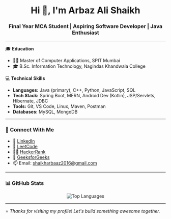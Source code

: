 <h1 align="center">Hi 👋, I'm Arbaz Ali Shaikh</h1>
<h3 align="center">Final Year MCA Student | Aspiring Software Developer | Java Enthusiast</h3>

---

🎓 **Education**  
- 🧑‍🎓 Master of Computer Applications, SPIT Mumbai 
- 🎓 B.Sc. Information Technology, Nagindas Khandwala College 

💻 **Technical Skills**  
- **Languages:** Java (primary), C++, Python, JavaScript, SQL  
- **Tech Stack:** Spring Boot, MERN, Android Dev (Kotlin), JSP/Servlets, Hibernate, JDBC  
- **Tools:** Git, VS Code, Linux, Maven, Postman
- **Databases:** MySQL, MongoDB

---

### 🔗 Connect With Me

- 💼 [LinkedIn](https://www.linkedin.com/in/arbaz-ali-shaikh-893523217/)
- 🧠 [LeetCode](https://leetcode.com/u/arbaaz02/)
- 👨‍💻 [HackerRank](https://www.hackerrank.com/profile/shaikharbaaz2016)
- 📘 [GeeksforGeeks](https://www.geeksforgeeks.org/user/shaikharbaaz2016)
- 📫 Email: shaikharbaaz2016@gmail.com

---

### 📊 GitHub Stats

<p align="center">
  <img src="https://github-readme-stats.vercel.app/api/top-langs/?username=arbaaz-01&layout=compact&theme=tokyonight" alt="Top Languages" />
</p>

---

⭐ _Thanks for visiting my profile! Let's build something awesome together._

